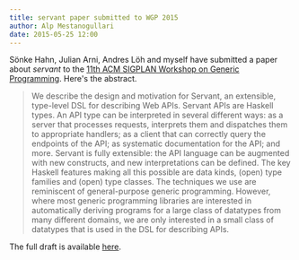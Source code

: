 ```yaml
---
title: servant paper submitted to WGP 2015
author: Alp Mestanogullari
date: 2015-05-25 12:00
---
```


Sönke Hahn, Julian Arni, Andres Löh and myself have submitted a paper about *servant* to the [11th ACM SIGPLAN Workshop on Generic Programming](http://www.wgp-sigplan.org/farmer/doku.php?id=2015). Here's the abstract.

> We describe the design and motivation for Servant, an extensible, type-level
> DSL for describing Web APIs. Servant APIs are Haskell types. An API type can
> be interpreted in several different ways: as a server that processes
> requests, interprets them and dispatches them to appropriate handlers;
> as a client that can correctly query the endpoints of the API; as systematic
> documentation for the API; and more. Servant is fully extensible: the API
> language can be augmented with new constructs, and new interpretations can
> be defined. The key Haskell features making all this possible are data
> kinds, (open) type families and (open) type classes. The techniques we use
> are reminiscent of general-purpose generic programming. However, where most
> generic programming libraries are interested in automatically deriving
> programs for a large class of datatypes from many different domains, we are
> only interested in a small class of datatypes that is used in the DSL for
> describing APIs.

The full draft is available [here](http://alpmestan.com/servant/servant-wgp.pdf).
